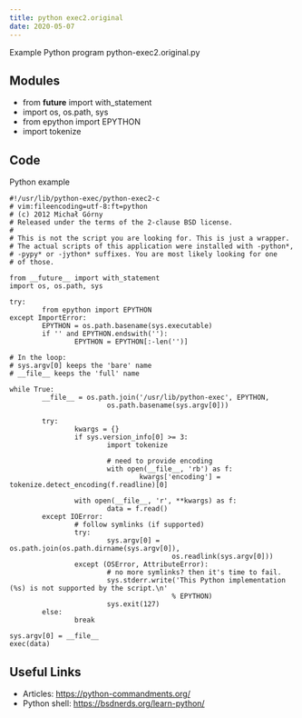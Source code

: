 ```yaml
---
title: python exec2.original
date: 2020-05-07
---
```

Example Python program python-exec2.original.py

## Modules

* from __future__ import with_statement
* import os, os.path, sys
* from epython import EPYTHON
* import tokenize

## Code

Python example

    #!/usr/lib/python-exec/python-exec2-c
    # vim:fileencoding=utf-8:ft=python
    # (c) 2012 Michał Górny
    # Released under the terms of the 2-clause BSD license.
    #
    # This is not the script you are looking for. This is just a wrapper.
    # The actual scripts of this application were installed with -python*,
    # -pypy* or -jython* suffixes. You are most likely looking for one
    # of those.
    
    from __future__ import with_statement
    import os, os.path, sys
    
    try:
            from epython import EPYTHON
    except ImportError:
            EPYTHON = os.path.basename(sys.executable)
            if '' and EPYTHON.endswith(''):
                    EPYTHON = EPYTHON[:-len('')]
    
    # In the loop:
    # sys.argv[0] keeps the 'bare' name
    # __file__ keeps the 'full' name
    
    while True:
            __file__ = os.path.join('/usr/lib/python-exec', EPYTHON,
                            os.path.basename(sys.argv[0]))
    
            try:
                    kwargs = {}
                    if sys.version_info[0] >= 3:
                            import tokenize
    
                            # need to provide encoding
                            with open(__file__, 'rb') as f:
                                    kwargs['encoding'] = tokenize.detect_encoding(f.readline)[0]
    
                    with open(__file__, 'r', **kwargs) as f:
                            data = f.read()
            except IOError:
                    # follow symlinks (if supported)
                    try:
                            sys.argv[0] = os.path.join(os.path.dirname(sys.argv[0]),
                                            os.readlink(sys.argv[0]))
                    except (OSError, AttributeError):
                            # no more symlinks? then it's time to fail.
                            sys.stderr.write('This Python implementation (%s) is not supported by the script.\n'
                                            % EPYTHON)
                            sys.exit(127)
            else:
                    break
    
    sys.argv[0] = __file__
    exec(data)
    

## Useful Links

- Articles: https://python-commandments.org/
- Python shell: https://bsdnerds.org/learn-python/

